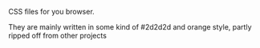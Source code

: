 CSS files for you browser.

They are mainly written in some kind of #2d2d2d and orange style, partly ripped off from other projects
